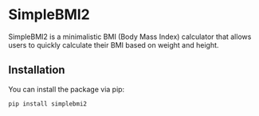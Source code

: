 # SimpleBMI2

SimpleBMI2 is a minimalistic BMI (Body Mass Index) calculator that allows users to quickly calculate their BMI based on weight and height.

## Installation

You can install the package via pip:

```bash
pip install simplebmi2
